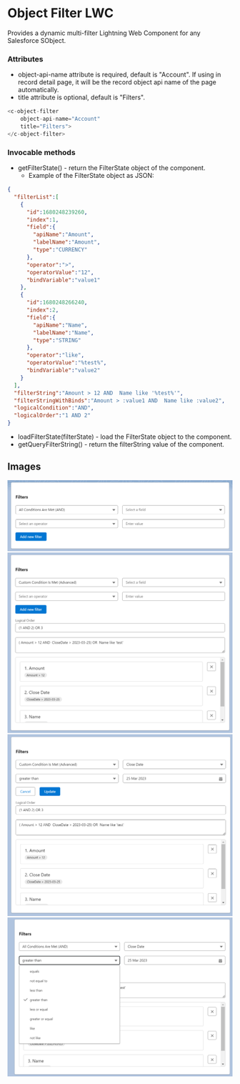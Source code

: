 # Object Filter LWC
Provides a dynamic multi-filter Lightning Web Component for any Salesforce SObject.

### Attributes
- object-api-name attribute is required, default is "Account". If using in record detail page, it will be the record object api name of the page automatically.
- title attribute is optional, default is "Filters".
```javascript
<c-object-filter 
    object-api-name="Account"
    title="Filters">
</c-object-filter>
```
### Invocable methods
- getFilterState() - return the FilterState object of the component.
    - Example of the FilterState object as JSON:
```json
{
  "filterList":[
    {
      "id":1680248239260,
      "index":1,
      "field":{
        "apiName":"Amount",
        "labelName":"Amount",
        "type":"CURRENCY"
      },
      "operator":">",
      "operatorValue":"12",
      "bindVariable":"value1"
    },
    {
      "id":1680248266240,
      "index":2,
      "field":{
        "apiName":"Name",
        "labelName":"Name",
        "type":"STRING"
      },
      "operator":"like",
      "operatorValue":"%test%",
      "bindVariable":"value2"
    }
  ],
  "filterString":"Amount > 12 AND  Name like '%test%'",
  "filterStringWithBinds":"Amount > :value1 AND  Name like :value2",
  "logicalCondition":"AND",
  "logicalOrder":"1 AND 2"
}
```
- loadFilterState(filterState) - load the FilterState object to the component.
- getQueryFilterString() - return the filterString value of the component.
## Images
![img.png](./documantation/images/img.png)
![img.png](./documantation/images/img_1.png)
![img.png](./documantation/images/img_2.png)
![img.png](./documantation/images/img_3.png)